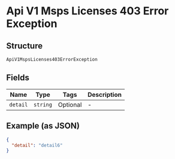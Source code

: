 
# Api V1 Msps Licenses 403 Error Exception

## Structure

`ApiV1MspsLicenses403ErrorException`

## Fields

| Name | Type | Tags | Description |
|  --- | --- | --- | --- |
| `detail` | `string` | Optional | - |

## Example (as JSON)

```json
{
  "detail": "detail6"
}
```

